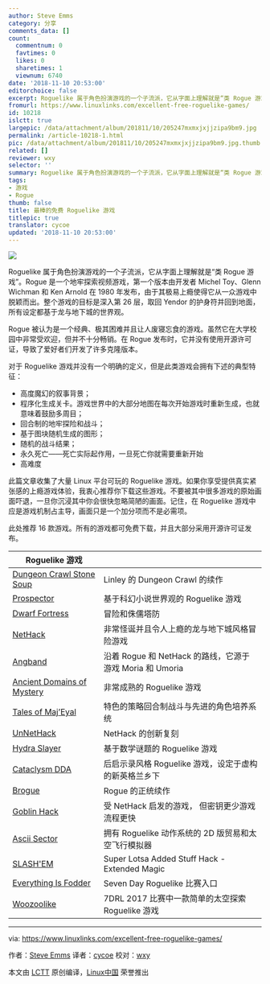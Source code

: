 ```yaml
---
author: Steve Emms
category: 分享
comments_data: []
count:
  commentnum: 0
  favtimes: 0
  likes: 0
  sharetimes: 1
  viewnum: 6740
date: '2018-11-10 20:53:00'
editorchoice: false
excerpt: Roguelike 属于角色扮演游戏的一个子流派，它从字面上理解就是“类 Rogue 游戏”。Rogue 是一个地牢探索视频游戏
fromurl: https://www.linuxlinks.com/excellent-free-roguelike-games/
id: 10218
islctt: true
largepic: /data/attachment/album/201811/10/205247mxmxjxjjzipa9bm9.jpg
permalink: /article-10218-1.html
pic: /data/attachment/album/201811/10/205247mxmxjxjjzipa9bm9.jpg.thumb.jpg
related: []
reviewer: wxy
selector: ''
summary: Roguelike 属于角色扮演游戏的一个子流派，它从字面上理解就是“类 Rogue 游戏”。Rogue 是一个地牢探索视频游戏
tags:
- 游戏
- Rogue
thumb: false
title: 最棒的免费 Roguelike 游戏
titlepic: true
translator: cycoe
updated: '2018-11-10 20:53:00'
---
```


![](/data/attachment/album/201811/10/205247mxmxjxjjzipa9bm9.jpg)


Roguelike 属于角色扮演游戏的一个子流派，它从字面上理解就是“类 Rogue 游戏”。Rogue 是一个地牢探索视频游戏，第一个版本由开发者 Michel Toy、Glenn Wichman 和 Ken Arnold 在 1980 年发布，由于其极易上瘾使得它从一众游戏中脱颖而出。整个游戏的目标是深入第 26 层，取回 Yendor 的护身符并回到地面，所有设定都基于龙与地下城的世界观。


Rogue 被认为是一个经典、极其困难并且让人废寝忘食的游戏。虽然它在大学校园中非常受欢迎，但并不十分畅销。在 Rogue 发布时，它并没有使用开源许可证，导致了爱好者们开发了许多克隆版本。


对于 Roguelike 游戏并没有一个明确的定义，但是此类游戏会拥有下述的典型特征：


* 高度魔幻的叙事背景；
* 程序化生成关卡。游戏世界中的大部分地图在每次开始游戏时重新生成，也就意味着鼓励多周目；
* 回合制的地牢探险和战斗；
* 基于图块随机生成的图形；
* 随机的战斗结果；
* 永久死亡——死亡实际起作用，一旦死亡你就需要重新开始
* 高难度


此篇文章收集了大量 Linux 平台可玩的 Roguelike 游戏。如果你享受提供真实紧张感的上瘾游戏体验，我衷心推荐你下载这些游戏。不要被其中很多游戏的原始画面吓退，一旦你沉浸其中你会很快忽略简陋的画面。记住，在 Roguelike 游戏中应是游戏机制占主导，画面只是一个加分项而不是必需项。


此处推荐 16 款游戏。所有的游戏都可免费下载，并且大部分采用开源许可证发布。




| Roguelike 游戏 |  |
| --- | --- |
| [Dungeon Crawl Stone Soup](https://www.linuxlinks.com/dungeoncrawlstonesoup/) | Linley 的 Dungeon Crawl 的续作 |
| [Prospector](https://www.linuxlinks.com/Prospector-roguelike/) | 基于科幻小说世界观的 Roguelike 游戏 |
| [Dwarf Fortress](https://www.linuxlinks.com/dwarffortress/) | 冒险和侏儒塔防 |
| [NetHack](https://www.linuxlinks.com/nethack/) | 非常怪诞并且令人上瘾的龙与地下城风格冒险游戏 |
| [Angband](https://www.linuxlinks.com/angband/) | 沿着 Rogue 和 NetHack 的路线，它源于游戏 Moria 和 Umoria |
| [Ancient Domains of Mystery](https://www.linuxlinks.com/ADOM/) | 非常成熟的 Roguelike 游戏 |
| [Tales of Maj’Eyal](https://www.linuxlinks.com/talesofmajeyal/) | 特色的策略回合制战斗与先进的角色培养系统 |
| [UnNetHack](https://www.linuxlinks.com/unnethack/) | NetHack 的创新复刻 |
| [Hydra Slayer](https://www.linuxlinks.com/hydra-slayer/) | 基于数学谜题的 Roguelike 游戏 |
| [Cataclysm DDA](https://www.linuxlinks.com/cataclysmdda/) | 后启示录风格 Roguelike 游戏，设定于虚构的新英格兰乡下 |
| [Brogue](https://www.linuxlinks.com/brogue/) | Rogue 的正统续作 |
| [Goblin Hack](https://www.linuxlinks.com/goblin-hack/) | 受 NetHack 启发的游戏， 但密钥更少游戏流程更快 |
| [Ascii Sector](https://www.linuxlinks.com/asciisector/) | 拥有 Roguelike 动作系统的 2D 版贸易和太空飞行模拟器 |
| [SLASH'EM](https://www.linuxlinks.com/slashem/) | Super Lotsa Added Stuff Hack - Extended Magic |
| [Everything Is Fodder](https://www.linuxlinks.com/everything-is-fodder/) | Seven Day Roguelike 比赛入口 |
| [Woozoolike](https://www.linuxlinks.com/Woozoolike/) | 7DRL 2017 比赛中一款简单的太空探索 Roguelike 游戏 |




---


via: <https://www.linuxlinks.com/excellent-free-roguelike-games/>


作者：[Steve Emms](https://www.linuxlinks.com/author/linuxlinks/) 译者：[cycoe](https://github.com/cycoe) 校对：[wxy](https://github.com/wxy)


本文由 [LCTT](https://github.com/LCTT/TranslateProject) 原创编译，[Linux中国](https://linux.cn/) 荣誉推出